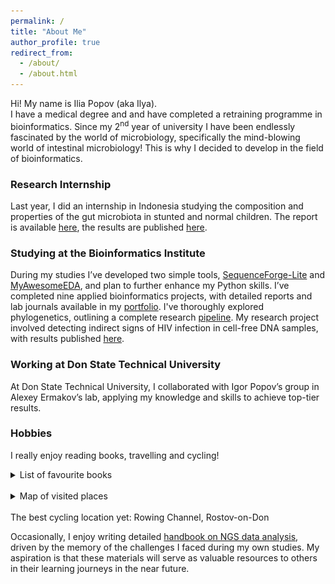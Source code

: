 ```yaml
---
permalink: /
title: "About Me"
author_profile: true
redirect_from: 
  - /about/
  - /about.html
---
```


Hi! My name is Ilia Popov (aka Ilya).<br>
I have a medical degree and and have completed a retraining programme in bioinformatics. Since my 2<sup>nd</sup> year of university I have been endlessly fascinated by the world of microbiology, specifically the mind-blowing world of intestinal microbiology! This is why I decided to develop in the field of bioinformatics.<br>

### Research Internship

Last year, I did an internship in Indonesia studying the composition and properties of the gut microbiota in stunted and normal children. The report is available [here](https://iliapopov17.github.io/portfolio/portfolio-1/), the results are published [here](https://iliapopov17.github.io/publication/2024-03-29-paper-10).<br>

### Studying at the Bioinformatics Institute

During my studies I’ve developed two simple tools, [SequenceForge-Lite](https://iliapopov17.github.io/portfolio/portfolio-3/) and [MyAwesomeEDA](https://iliapopov17.github.io/portfolio/portfolio-4/), and plan to further enhance my Python skills. I’ve completed nine applied bioinformatics projects, with detailed reports and lab journals available in my [portfolio](https://iliapopov17.github.io/portfolio/portfolio-5/). I've thoroughly explored phylogenetics, outlining a complete research [pipeline](https://iliapopov17.github.io/portfolio/portfolio-6/). My research project involved detecting indirect signs of HIV infection in cell-free DNA samples, with results published [here](https://github.com/iliapopov17/The-shadow-of-HIV).

### Working at Don State Technical University

At Don State Technical University, I collaborated with Igor Popov’s group in Alexey Ermakov’s lab, applying my knowledge and skills to achieve top-tier results.<br>

### Hobbies

I really enjoy reading books, travelling and cycling!<br>

<details><summary>
List of favourite books
</summary><br>
<a href="https://www.amazon.com/Microbe-Hunters-Paul-Kruif/dp/0156027771"><img src='/images/book covers/microbe-hunters-cover.jpg' title="Paul de Kruif - Microbe Hunters" width="18%"/></a>
<a href="https://www.amazon.com/Naked-Statistics-Stripping-Dread-Data-ebook/dp/B007Q6XLF2"><img src='/images/book covers/naked-statistics.jpg' title="Charles Wheelan - Naked Statistics: Stripping the Dread from the Data" width="18%"/></a>
<a href="https://www.amazon.com/%D0%94%D0%BE%D0%BA%D0%B0%D0%B7%D0%B0%D1%82%D0%B5%D0%BB%D1%8C%D0%BD%D0%B0%D1%8F-%D0%BC%D0%B5%D0%B4%D0%B8%D1%86%D0%B8%D0%BD%D0%B0-%D0%B1%D0%B5%D1%81%D1%81%D0%BC%D0%B5%D1%80%D1%82%D0%B8%D1%8F-%D0%91%D0%B8%D0%B1%D0%BB%D0%B8%D0%BE%D1%82%D0%B5%D0%BA%D0%B0-%D0%AD%D0%B2%D0%BE%D0%BB%D1%8E%D1%86%D0%B8%D1%8F-ebook/dp/B0CFWPQNCP/ref=sr_1_1?crid=1543ONI9007GZ&dib=eyJ2IjoiMSJ9.lrDhtS3P_bX9h2e5KOJNooq3vJElLs73y_j2Y1H0beLv9YiGYBnX1YkWsxHvaWaf6yATzmDetuuaeQEcFO47PJyTdRvQ4x8N7hg41gcORbNVRwkbloC8ACfT1soKhAoiS72TIrc6U0qluV_08pdvp9DfuqptcXgfzUVD_y1qb584CBEwjYeHNHxmZLnhibmrKWvSyJR26JO7yPz0hh76j6FX2I2PwFwKRAHqJnj7Wjg.LfqhLe5itbQzRR7sDG_BtsByuSPoSllz3nR5nDw2pTg&dib_tag=se&keywords=%D0%BF%D0%B5%D1%82%D1%80+%D1%82%D0%B0%D0%BB%D0%B0%D0%BD%D1%82%D0%BE%D0%B2&qid=1712521466&s=books&sprefix=%D0%BF%D0%B5%D1%82%D1%80+%D1%82%D0%B0%D0%BB%D0%B0%D0%BD%D1%82%D0%BE%2Cstripbooks-intl-ship%2C286&sr=1-1"><img src='/images/book covers/evidence-based-medicine-cover.jpg' title="Peter Talantov - 0.05. Evidence-based medicine from magic to the quest for immortality (RU)" width="18%"/></a>
<a href="https://www.amazon.com/%D1%81%D0%B5%D0%B2%D0%B5%D1%80%D1%83-%D0%BE%D1%82-38-%D0%B9-%D0%BF%D0%B0%D1%80%D0%B0%D0%BB%D0%BB%D0%B5%D0%BB%D0%B8-Russian-ebook/dp/B087N23HHR/ref=sr_1_1?crid=5MMVVF9XRLIT&dib=eyJ2IjoiMSJ9.989v5a11yql-sBJGkaXEVgoBTIOPgwAm233XdDEGqcyk30nk5j7ieBpzpEtc-nIAitxjSyYyv84FAtNsuFxHqox_VnbCseoB2fa1UMR3xw13X0mf3C7KYOPzz2W1PVAXdMQlNrfsdFPPYOQKIUeGRdFO_ganiPSiUemykX_4EzO1WdOHTuCuzCbJPJyKU1YJ6aInEYteHk1K9MLqwdmp3yUONAE0fwzPgEM3ycUA46M.rpfkNeFLb3QyVKgF2yP5HT_lyzxhSYIOmKuM_6yabE0&dib_tag=se&keywords=%D0%B0%D0%BD%D0%B4%D1%80%D0%B5%D0%B9+%D0%BB%D0%B0%D0%BD%D1%8C%D0%BA%D0%BE%D0%B2&qid=1712521488&s=books&sprefix=%D0%B0%D0%BD%D0%B4%D1%80%D0%B5%D0%B9+%D0%BB%D0%B0%D0%BD%D1%8C%D0%BA%D0%BE%2Cstripbooks-intl-ship%2C205&sr=1-1"><img src='/images/book covers/DMZ-cover.jpg' title="Andrei Lankov - North of the 38th Parallel: How People Live in the DPRK (RU)" width="18%"/></a>
</details>
<br>
<details><summary>
Map of visited places
</summary><br>
<iframe width=800 height=450
src="https://beeneverywhere.net/usermap/8484?width=800&height=450"
title="test titile"></iframe>
</details>
<br>
The best cycling location yet: Rowing Channel, Rostov-on-Don<br>

Occasionally, I enjoy writing detailed [handbook on NGS data analysis](https://iliapopov17.github.io/portfolio/portfolio-7/), driven by the memory of the challenges I faced during my own studies. My aspiration is that these materials will serve as valuable resources to others in their learning journeys in the near future.